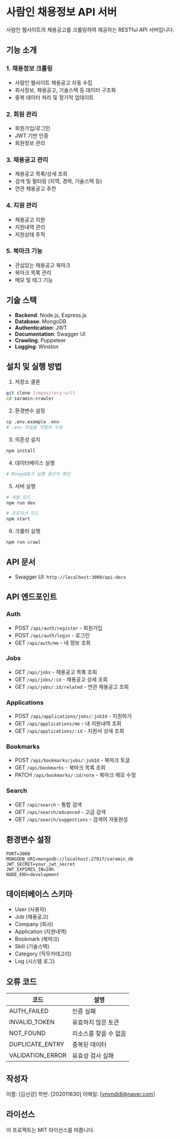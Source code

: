 # 사람인 채용정보 API 서버

사람인 웹사이트의 채용공고를 크롤링하여 제공하는 RESTful API 서버입니다.

## 기능 소개

### 1. 채용정보 크롤링
- 사람인 웹사이트 채용공고 자동 수집
- 회사정보, 채용공고, 기술스택 등 데이터 구조화
- 중복 데이터 처리 및 정기적 업데이트

### 2. 회원 관리
- 회원가입/로그인
- JWT 기반 인증
- 회원정보 관리

### 3. 채용공고 관리
- 채용공고 목록/상세 조회
- 검색 및 필터링 (지역, 경력, 기술스택 등)
- 연관 채용공고 추천

### 4. 지원 관리
- 채용공고 지원
- 지원내역 관리
- 지원상태 추적

### 5. 북마크 기능
- 관심있는 채용공고 북마크
- 북마크 목록 관리
- 메모 및 태그 기능

## 기술 스택

- **Backend**: Node.js, Express.js
- **Database**: MongoDB
- **Authentication**: JWT
- **Documentation**: Swagger UI
- **Crawling**: Puppeteer
- **Logging**: Winston

## 설치 및 실행 방법

1. 저장소 클론
```bash
git clone [repository-url]
cd saramin-crawler
```

2. 환경변수 설정
```bash
cp .env.example .env
# .env 파일을 적절히 수정
```

3. 의존성 설치
```bash
npm install
```

4. 데이터베이스 실행
```bash
# MongoDB가 실행 중인지 확인
```

5. 서버 실행
```bash
# 개발 모드
npm run dev

# 프로덕션 모드
npm start
```

6. 크롤러 실행
```bash
npm run crawl
```

## API 문서

- Swagger UI: `http://localhost:3000/api-docs`

## API 엔드포인트

### Auth
- POST `/api/auth/register` - 회원가입
- POST `/api/auth/login` - 로그인
- GET `/api/auth/me` - 내 정보 조회

### Jobs
- GET `/api/jobs` - 채용공고 목록 조회
- GET `/api/jobs/:id` - 채용공고 상세 조회
- GET `/api/jobs/:id/related` - 연관 채용공고 조회

### Applications
- POST `/api/applications/jobs/:jobId` - 지원하기
- GET `/api/applications/me` - 내 지원내역 조회
- GET `/api/applications/:id` - 지원서 상세 조회

### Bookmarks
- POST `/api/bookmarks/jobs/:jobId` - 북마크 토글
- GET `/api/bookmarks` - 북마크 목록 조회
- PATCH `/api/bookmarks/:id/note` - 북마크 메모 수정

### Search
- GET `/api/search` - 통합 검색
- GET `/api/search/advanced` - 고급 검색
- GET `/api/search/suggestions` - 검색어 자동완성

## 환경변수 설정

```env
PORT=3000
MONGODB_URI=mongodb://localhost:27017/saramin_db
JWT_SECRET=your_jwt_secret
JWT_EXPIRES_IN=24h
NODE_ENV=development
```

## 데이터베이스 스키마

- User (사용자)
- Job (채용공고)
- Company (회사)
- Application (지원내역)
- Bookmark (북마크)
- Skill (기술스택)
- Category (직무카테고리)
- Log (시스템 로그)

## 오류 코드

| 코드 | 설명 |
|------|------|
| AUTH_FAILED | 인증 실패 |
| INVALID_TOKEN | 유효하지 않은 토큰 |
| NOT_FOUND | 리소스를 찾을 수 없음 |
| DUPLICATE_ENTRY | 중복된 데이터 |
| VALIDATION_ERROR | 유효성 검사 실패 |

## 작성자

이름: [김선강]
학번: [202011630]
이메일: [vnvndldl@naver.com]

## 라이선스

이 프로젝트는 MIT 라이선스를 따릅니다.